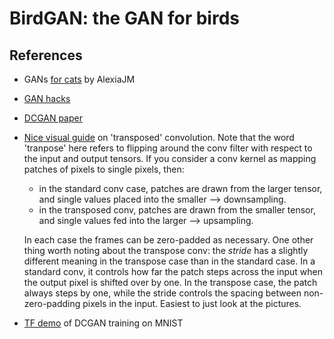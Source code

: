 # BirdGAN: the GAN for birds

## References
* GANs [for cats][catgan] by AlexiaJM
* [GAN hacks][ganhacks]
* [DCGAN paper][dcgan]
* [Nice visual guide][conv vis] on 'transposed' convolution. Note that the word 'tranpose' here refers to flipping around the conv filter with respect to the input and output tensors. If you consider a conv kernel as mapping patches of pixels to single pixels, then:
  * in the standard conv case, patches are drawn from the larger tensor, and single values placed into the smaller --> downsampling.
  * in the transposed conv, patches are drawn from the smaller tensor, and single values fed into the larger --> upsampling.

  In each case the frames can be zero-padded as necessary.
  One other thing worth noting about the transpose conv: the *stride* has a slightly different meaning in the transpose case than in the standard case. In a standard conv, it controls how far the patch steps across the input when the output pixel is shifted over by one. In the transpose case, the patch always steps by one, while the stride controls the spacing between non-zero-padding pixels in the input. Easiest to just look at the pictures.

* [TF demo][tf DCGAN] of DCGAN training on MNIST

[ganhacks]: https://github.com/soumith/ganhacks
[catgan]: https://github.com/AlexiaJM/Deep-learning-with-cats
[dcgan]: https://arxiv.org/pdf/1511.06434.pdf
[conv vis]: https://github.com/vdumoulin/conv_arithmetic
[tf DCGAN]: https://github.com/tensorflow/tensorflow/blob/r1.13/tensorflow/contrib/eager/python/examples/generative_examples/dcgan.ipynb
